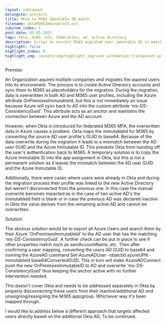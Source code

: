 ```yaml
---
layout: sublayout
belongsto: projects
title: Okta to M365 Immutable ID match
filename: oktaM365ImmutableID.ps1
subitem_index: 1
post_date: 02.05.2023
tags: okta, m365, mfa, federation, ad, active directory
description: Script to correct M365 migrated user immutable ID to match Okta
highlight: false
highlight_index: 0
highlight_img: /assets/img/highlight_img/user_automation_transparent.png
---
```


Premise: 

An Organization aquires mutliple companies and migrates the aquired users into its environment. The process is to create Active Directory accounts and sync them to M365 as placeholders for the migration. During the migration, data is overwritten in both AD and M365 user profiles, including the Azure attribute OnPremisesImmutableId, but this is not immediately an issue because Azure will sync back to AD into the custom attribute 'ms-DS-ConsistencyGuid'. This attribute acts as an anchor and maintains the connection between Azure and the AD account.

However, when Okta is introduced for federated M365 MFA, the overwritten data in Azure causes a problem. Okta maps the immutableId for M365 by converting the source AD user profile's GUID to base64. Because of the data overwrite during the migration it leads to a mismatch between the AD user GUID and the Azure Immutable ID. This prevents Okta from handing off the user's authentication back to M365. A temporary solution is to copy the Azure Immutable ID into the app assignment in Okta, but this is not a permanent solution as it leaves the mismatch between the AD user GUID and the Azure Immutable ID. 

Additionally, there were cases where users were already in Okta and during the migration process their profile was linked to the new Active Directory but weren't disconnected from the previous one. In this case the manual overwrite becomes impacted as in the case of two active AD's the immutableId field is blank or in case the previous AD was declared inactive in Okta the value derives from the remaining active AD and cannot be overwritten. 

Solution: 

The obvious solution would be to export all Azure Users and search them by their Azure 'OnPremisesImmutableId' to the AD user that has the matching 'ms-DS-ConsistencyGuid'. A further check can be put in place to see if other properties match such as samAccountName, etc. 
Then after confirming a user mapping, converting the users AD GUID to base64 and running the AzureAD command Set-AzureADUser -objectid azureUPN -immutableId base64ConvertedGUID. This in turn will make AzureADConnect push the new OnPremisesImmutableID to AD and overwrite 'ms-DS-ConsistencyGuid' thus keeping the anchor active with no further intervention needed.

This doesn't cover Okta and needs to be addressed separately in Okta by properly disconnecting these users from their inactive/additional AD and unasigning/reasigning the M365 app/group. Whichever way it's been mapped through.

I would like to address below a different approach that targets affected users directly based on the additional Okta AD.
To be continued.